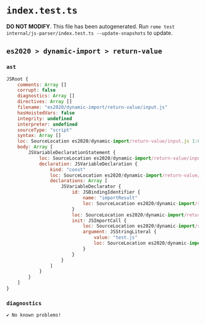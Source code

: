 # `index.test.ts`

**DO NOT MODIFY**. This file has been autogenerated. Run `rome test internal/js-parser/index.test.ts --update-snapshots` to update.

## `es2020 > dynamic-import > return-value`

### `ast`

```javascript
JSRoot {
	comments: Array []
	corrupt: false
	diagnostics: Array []
	directives: Array []
	filename: "es2020/dynamic-import/return-value/input.js"
	hasHoistedVars: false
	integrity: undefined
	interpreter: undefined
	sourceType: "script"
	syntax: Array []
	loc: SourceLocation es2020/dynamic-import/return-value/input.js 1:0-2:0
	body: Array [
		JSVariableDeclarationStatement {
			loc: SourceLocation es2020/dynamic-import/return-value/input.js 1:0-1:39
			declaration: JSVariableDeclaration {
				kind: "const"
				loc: SourceLocation es2020/dynamic-import/return-value/input.js 1:0-1:39
				declarations: Array [
					JSVariableDeclarator {
						id: JSBindingIdentifier {
							name: "importResult"
							loc: SourceLocation es2020/dynamic-import/return-value/input.js 1:6-1:18 (importResult)
						}
						loc: SourceLocation es2020/dynamic-import/return-value/input.js 1:6-1:38
						init: JSImportCall {
							loc: SourceLocation es2020/dynamic-import/return-value/input.js 1:27-1:38
							argument: JSStringLiteral {
								value: "test.js"
								loc: SourceLocation es2020/dynamic-import/return-value/input.js 1:28-1:37
							}
						}
					}
				]
			}
		}
	]
}
```

### `diagnostics`

```
✔ No known problems!

```
